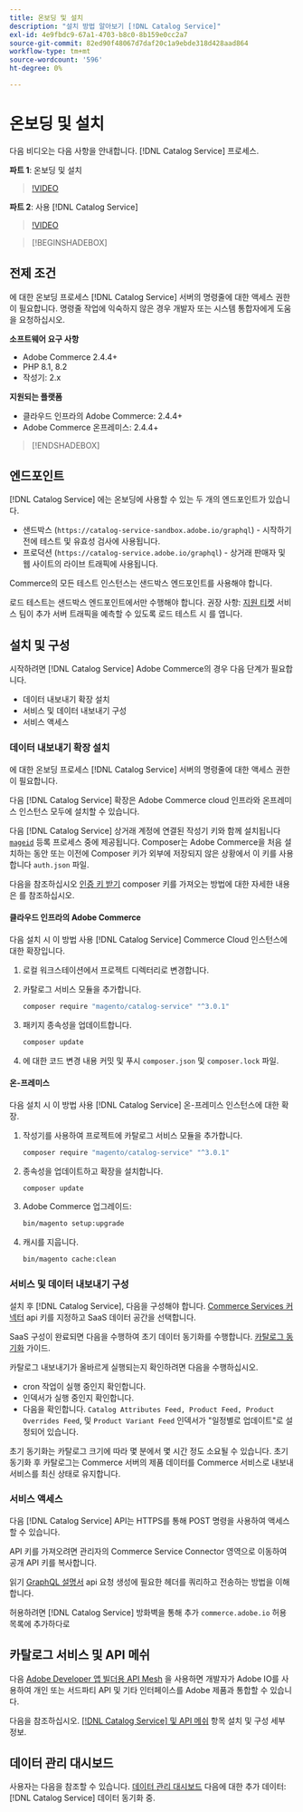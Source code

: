 ```yaml
---
title: 온보딩 및 설치
description: "설치 방법 알아보기 [!DNL Catalog Service]"
exl-id: 4e9fbdc9-67a1-4703-b8c0-8b159e0cc2a7
source-git-commit: 82ed90f48067d7daf20c1a9ebde318d428aad864
workflow-type: tm+mt
source-wordcount: '596'
ht-degree: 0%

---
```


# 온보딩 및 설치

다음 비디오는 다음 사항을 안내합니다. [!DNL Catalog Service] 프로세스.

**파트 1**: 온보딩 및 설치

>[!VIDEO](https://video.tv.adobe.com/v/3415599)

**파트 2**: 사용 [!DNL Catalog Service]

>[!VIDEO](https://video.tv.adobe.com/v/3415600)

>[!BEGINSHADEBOX]

## 전제 조건

에 대한 온보딩 프로세스 [!DNL Catalog Service] 서버의 명령줄에 대한 액세스 권한이 필요합니다. 명령줄 작업에 익숙하지 않은 경우 개발자 또는 시스템 통합자에게 도움을 요청하십시오.

**소프트웨어 요구 사항**

- Adobe Commerce 2.4.4+
- PHP 8.1, 8.2
- 작성기: 2.x

**지원되는 플랫폼**

- 클라우드 인프라의 Adobe Commerce: 2.4.4+
- Adobe Commerce 온프레미스: 2.4.4+

>[!ENDSHADEBOX]

## 엔드포인트

[!DNL Catalog Service] 에는 온보딩에 사용할 수 있는 두 개의 엔드포인트가 있습니다.

- 샌드박스 (`https://catalog-service-sandbox.adobe.io/graphql`) - 시작하기 전에 테스트 및 유효성 검사에 사용됩니다.
- 프로덕션 (`https://catalog-service.adobe.io/graphql`) - 상거래 판매자 및 웹 사이트의 라이브 트래픽에 사용됩니다.

Commerce의 모든 테스트 인스턴스는 샌드박스 엔드포인트를 사용해야 합니다.

로드 테스트는 샌드박스 엔드포인트에서만 수행해야 합니다. 권장 사항: [지원 티켓](https://experienceleague.adobe.com/docs/commerce-knowledge-base/kb/help-center-guide/magento-help-center-user-guide.html#submit-ticket) 서비스 팀이 추가 서버 트래픽을 예측할 수 있도록 로드 테스트 시 를 엽니다.

## 설치 및 구성

시작하려면 [!DNL Catalog Service] Adobe Commerce의 경우 다음 단계가 필요합니다.

- 데이터 내보내기 확장 설치
- 서비스 및 데이터 내보내기 구성
- 서비스 액세스

### 데이터 내보내기 확장 설치

에 대한 온보딩 프로세스 [!DNL Catalog Service] 서버의 명령줄에 대한 액세스 권한이 필요합니다.

다음 [!DNL Catalog Service] 확장은 Adobe Commerce cloud 인프라와 온프레미스 인스턴스 모두에 설치할 수 있습니다.

다음 [!DNL Catalog Service] 상거래 계정에 연결된 작성기 키와 함께 설치됩니다 [`mageid`](https://developer.adobe.com/commerce/marketplace/guides/sellers/profile-information/) 등록 프로세스 중에 제공됩니다. Composer는 Adobe Commerce을 처음 설치하는 동안 또는 이전에 Composer 키가 외부에 저장되지 않은 상황에서 이 키를 사용합니다 `auth.json` 파일.

다음을 참조하십시오 [인증 키 받기](https://experienceleague.adobe.com/docs/commerce-operations/installation-guide/prerequisites/authentication-keys.html) composer 키를 가져오는 방법에 대한 자세한 내용은 를 참조하십시오.

#### 클라우드 인프라의 Adobe Commerce

다음 설치 시 이 방법 사용 [!DNL Catalog Service] Commerce Cloud 인스턴스에 대한 확장입니다.

1. 로컬 워크스테이션에서 프로젝트 디렉터리로 변경합니다.
1. 카탈로그 서비스 모듈을 추가합니다.

   ```bash
   composer require "magento/catalog-service" "^3.0.1"
   ```

1. 패키지 종속성을 업데이트합니다.

   ```bash
   composer update
   ```

1. 에 대한 코드 변경 내용 커밋 및 푸시 `composer.json` 및 `composer.lock` 파일.

#### 온-프레미스

다음 설치 시 이 방법 사용 [!DNL Catalog Service] 온-프레미스 인스턴스에 대한 확장.

1. 작성기를 사용하여 프로젝트에 카탈로그 서비스 모듈을 추가합니다.

   ```bash
   composer require "magento/catalog-service" "^3.0.1"
   ```

1. 종속성을 업데이트하고 확장을 설치합니다.

   ```bash
   composer update
   ```

1. Adobe Commerce 업그레이드:

   ```bash
   bin/magento setup:upgrade
   ```

1. 캐시를 지웁니다.

   ```bash
   bin/magento cache:clean
   ```

### 서비스 및 데이터 내보내기 구성

설치 후 [!DNL Catalog Service], 다음을 구성해야 합니다. [Commerce Services 커넥터](https://experienceleague.adobe.com/docs/commerce-merchant-services/user-guides/integration-services/saas.html#apikey) api 키를 지정하고 SaaS 데이터 공간을 선택합니다.

SaaS 구성이 완료되면 다음을 수행하여 초기 데이터 동기화를 수행합니다. [카탈로그 동기화](https://experienceleague.adobe.com/docs/commerce-merchant-services/user-guides/data-services/catalog-sync.html) 가이드.

카탈로그 내보내기가 올바르게 실행되는지 확인하려면 다음을 수행하십시오.

- cron 작업이 실행 중인지 확인합니다.
- 인덱서가 실행 중인지 확인합니다.
- 다음을 확인합니다. `Catalog Attributes Feed, Product Feed, Product Overrides Feed`, 및 `Product Variant Feed` 인덱서가 &quot;일정별로 업데이트&quot;로 설정되어 있습니다.

초기 동기화는 카탈로그 크기에 따라 몇 분에서 몇 시간 정도 소요될 수 있습니다. 초기 동기화 후 카탈로그는 Commerce 서버의 제품 데이터를 Commerce 서비스로 내보내 서비스를 최신 상태로 유지합니다.

### 서비스 액세스

다음 [!DNL Catalog Service] API는 HTTPS를 통해 POST 명령을 사용하여 액세스할 수 있습니다.

API 키를 가져오려면 관리자의 Commerce Service Connector 영역으로 이동하여 공개 API 키를 복사합니다.

읽기 [GraphQL 설명서](https://developer.adobe.com/commerce/services/graphql/) api 요청 생성에 필요한 헤더를 쿼리하고 전송하는 방법을 이해합니다.

허용하려면 [!DNL Catalog Service] 방화벽을 통해 추가 `commerce.adobe.io` 허용 목록에 추가하다로

## 카탈로그 서비스 및 API 메쉬

다음 [Adobe Developer 앱 빌더용 API Mesh](https://developer.adobe.com/graphql-mesh-gateway/gateway/overview/) 을 사용하면 개발자가 Adobe IO를 사용하여 개인 또는 서드파티 API 및 기타 인터페이스를 Adobe 제품과 통합할 수 있습니다.

다음을 참조하십시오.  [[!DNL Catalog Service] 및 API 메쉬](mesh.md) 항목 설치 및 구성 세부 정보.

## 데이터 관리 대시보드

사용자는 다음을 참조할 수 있습니다. [데이터 관리 대시보드](https://experienceleague.adobe.com/docs/commerce-admin/systems/data-transfer/data-dashboard.html) 다음에 대한 추가 데이터: [!DNL Catalog Service] 데이터 동기화 중.
